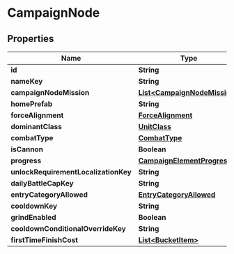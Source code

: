 

# CampaignNode


## Properties

| Name | Type | Description | Notes |
|------------ | ------------- | ------------- | -------------|
|**id** | **String** |  |  [optional] |
|**nameKey** | **String** |  |  [optional] |
|**campaignNodeMission** | [**List&lt;CampaignNodeMission&gt;**](CampaignNodeMission.md) |  |  [optional] |
|**homePrefab** | **String** |  |  [optional] |
|**forceAlignment** | [**ForceAlignment**](ForceAlignment.md) |  |  [optional] |
|**dominantClass** | [**UnitClass**](UnitClass.md) |  |  [optional] |
|**combatType** | [**CombatType**](CombatType.md) |  |  [optional] |
|**isCannon** | **Boolean** |  |  [optional] |
|**progress** | [**CampaignElementProgress**](CampaignElementProgress.md) |  |  [optional] |
|**unlockRequirementLocalizationKey** | **String** |  |  [optional] |
|**dailyBattleCapKey** | **String** |  |  [optional] |
|**entryCategoryAllowed** | [**EntryCategoryAllowed**](EntryCategoryAllowed.md) |  |  [optional] |
|**cooldownKey** | **String** |  |  [optional] |
|**grindEnabled** | **Boolean** |  |  [optional] |
|**cooldownConditionalOverrideKey** | **String** |  |  [optional] |
|**firstTimeFinishCost** | [**List&lt;BucketItem&gt;**](BucketItem.md) |  |  [optional] |



